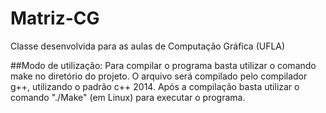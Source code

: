 # Matriz-CG
Classe desenvolvida para as aulas de Computação Gráfica (UFLA)

##Modo de utilização:
Para compilar o programa basta utilizar o comando make no diretório do projeto.
O arquivo será compilado pelo compilador g++, utilizando o padrão c++ 2014.
Após a compilação basta utilizar o comando "./Make" (em Linux) para executar o programa.
